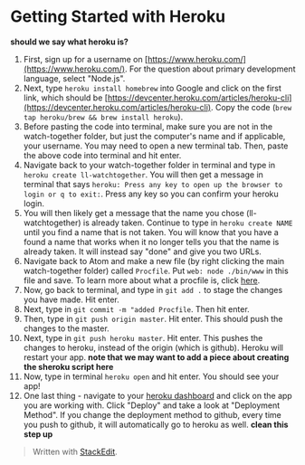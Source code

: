 
# Getting Started with Heroku
**should we say what heroku is?**

1. First, sign up for a username on [https://www.heroku.com/](https://www.heroku.com/). For the question about primary development language, select "Node.js".
2. Next, type `heroku install homebrew` into Google and click on the first link, which should be [https://devcenter.heroku.com/articles/heroku-cli](https://devcenter.heroku.com/articles/heroku-cli). Copy the code  (`
brew tap heroku/brew && brew install heroku
`).
3. Before pasting the code into terminal, make sure you are not in the watch-together folder, but just the computer's name and if applicable, your username. You may need to open a new terminal tab. Then, paste the above code into terminal and hit enter.
4. Navigate back to your watch-together folder in terminal and type in `heroku create ll-watchtogether`. You will then get a message in terminal that says `heroku: Press any key to open up the browser to login or q to exit:`. Press any key so you can confirm your heroku login. 
5. You will then likely get a message that the name you chose (ll-watchtogether) is already taken. Continue to type in `heroku create NAME` until you find a name that is not taken. You will know that you have a found a name that works when it no longer tells you that the name is already taken. It will instead say "done" and give you two URLs.
6. Navigate back to Atom and make a new file (by right clicking the main watch-together folder) called `Procfile`. Put `web: node ./bin/www` in this file and save. To learn more about what a procfile is, click [here](https://devcenter.heroku.com/articles/getting-started-with-nodejs#define-a-procfile).
7. Now, go back to terminal, and type in `git add .` to stage the changes you have made. Hit enter.
8. Next, type in `git commit -m "added Procfile`. Then hit enter.
9. Then, type in `git push origin master`.  Hit enter. This should push the changes to the master.
10. Next, type in `git push heroku master`. Hit enter. This pushes the changes to heroku, instead of the origin (which is github). Heroku will restart your app. **note that we may want to add a piece about creating the sheroku script here**
11. Now, type in terminal `heroku open` and hit enter. You should see your app!
12. One last thing - navigate to your [heroku dashboard](https://dashboard.heroku.com/apps) and click on the app you are working with. Click "Deploy" and take a look at "Deployment Method". If you change the deployment method to github, every time you push to github, it will automatically go to heroku as well. **clean this step up**
> Written with [StackEdit](https://stackedit.io/).
<!--stackedit_data:
eyJoaXN0b3J5IjpbNjU4MDk0NTU2LC03OTU2NjQ5OTcsLTUxMT
E0NDc5NSwzOTkxMzQ0NTQsMTU1ODA4NjA3NywxNjA3MTM5MTIz
LDE5NTczMTM1MjQsOTY0OTUzNjk5LC0xNzIxNjE0ODI0LC0xMj
c0ODg1NTc2LC0xODgxNTExNDgyLDE5MDEyMDg2MTgsNTAwMTI1
ODc3LC0yMDkyODk0Mzk4LDczMDk5ODExNl19
-->